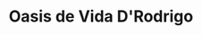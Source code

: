 ---
title: "Oasis de Vida D'Rodrigo"
url: /zona-19-ciudad-de-guatemala/oasis-de-vida-drodrigo/
shop: agua
---